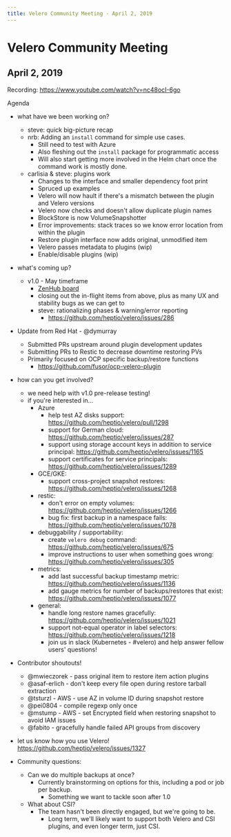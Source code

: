 ```yaml
---
title: Velero Community Meeting - April 2, 2019
---
```


# Velero Community Meeting
## April 2, 2019

Recording: https://www.youtube.com/watch?v=nc48ocI-6go

Agenda
- what have we been working on?
    - steve: quick big-picture recap
    - nrb: Adding an `install` command for simple use cases.
        - Still need to test with Azure
        - Also fleshing out the `install` package for programmatic access
        - Will also start getting more involved in the Helm chart once the command work is mostly done.
    - carlisia & steve: plugins work
        - Changes to the interface and smaller dependency foot print
        - Spruced up examples
        - Velero will now hault if there's a mismatch between the plugin and Velero versions
        - Velero now checks and doesn't allow duplicate plugin names
        - BlockStore is now VolumeSnapshotter
        - Error improvements: stack traces so we know error location from within the plugin
        - Restore plugin interface now adds original, unmodified item
        - Velero passes metadata to plugins (wip)
        - Enable/disable plugins (wip)
- what's coming up?
    - v1.0 - May timeframe
        - [ZenHub board](https://app.zenhub.com/workspaces/velero-5c59c15e39d47b774b5864e3/boards?repos=99143276)
        - closing out the in-flight items from above, plus as many UX and stability bugs as we can get to
        - steve: rationalizing phases & warning/error reporting
            - https://github.com/heptio/velero/issues/286

- Update from Red Hat - @dymurray
    - Submitted PRs upstream around plugin development updates
    - Submitting PRs to Restic to decrease downtime restoring PVs
    - Primarily focused on OCP specific backup/restore functions
        - https://github.com/fusor/ocp-velero-plugin
- how can you get involved?
    - we need help with v1.0 pre-release testing!
    - if you're interested in...
        - Azure
            - help test AZ disks support: https://github.com/heptio/velero/pull/1298
            - support for German cloud: https://github.com/heptio/velero/issues/287
            - support using storage account keys in addition to service principal: https://github.com/heptio/velero/issues/1165
            - support certificates for service principals: https://github.com/heptio/velero/issues/1289
        - GCE/GKE:
            - support cross-project snapshot restores: https://github.com/heptio/velero/issues/1268
        - restic:
            - don't error on empty volumes: https://github.com/heptio/velero/issues/1266
            - bug fix: first backup in a namespace fails: https://github.com/heptio/velero/issues/1078
        - debuggability / supportability:
            - create `velero debug` command: https://github.com/heptio/velero/issues/675
            - improve instructions to user when something goes wrong: https://github.com/heptio/velero/issues/305
        - metrics:
            - add last successful backup timestamp metric: https://github.com/heptio/velero/issues/1136
            - add gauge metrics for number of backups/restores that exist: https://github.com/heptio/velero/issues/1077
        - general:
            - handle long restore names gracefully: https://github.com/heptio/velero/issues/1021
            - support not-equal operator in label selectors: https://github.com/heptio/velero/issues/1218
            - join us in slack (Kubernetes - #velero) and help answer fellow users' questions!
- Contributor shoutouts!
    - @mwieczorek - pass original item to restore item action plugins
    - @asaf-erlich - don't keep every file open during restore tarball extraction
    - @tsturzl - AWS - use AZ in volume ID during snapshot restore
    - @pei0804 - compile regexp only once
    - @mstump - AWS - set Encrypted field when restoring snapshot to avoid IAM issues
    - @fabito - gracefully handle failed API groups from discovery
- let us know how you use Velero! https://github.com/heptio/velero/issues/1327
- Community questions:
    - Can we do multiple backups at once?
        - Currently brainstorming on options for this, including a pod or job per backup.
            - Something we want to tackle soon after 1.0
    - What about CSI?
        - The team hasn't been directly engaged, but we're going to be.
            - Long term, we'll likely want to support both Velero and CSI plugins, and even longer term, just CSI.
